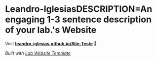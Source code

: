 
# Leandro-IglesiasDESCRIPTION=An engaging 1-3 sentence description of your lab.'s Website

Visit **[leandro-iglesias.github.io/Site-Teste](https://leandro-iglesias.github.io/Site-Teste)** 🚀

_Built with [Lab Website Template](https://greene-lab.gitbook.io/lab-website-template-docs)_

